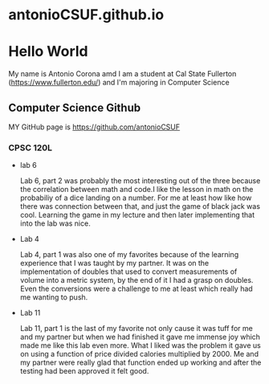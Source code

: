 # antonioCSUF.github.io

# Hello World

My name is Antonio Corona amd I am a student at  Cal State Fullerton (https://www.fullerton.edu/) and I'm majoring in Computer Science

## Computer Science Github

 MY GitHub page is https://github.com/antonioCSUF


 ### CPSC 120L

* lab 6

   Lab 6, part 2 was probably the most interesting out of the three because the correlation between math and code.I like the lesson in math on the probabiliy of a dice landing on a number.
   For me at least how like how there was connection between that, and just the game of black jack was cool. Learning the game in my lecture and then later implementing that into the lab
   was nice.

* Lab 4

  Lab 4, part 1 was also one of my favorites because of the learning experience that I was taught by my partner. It was on the implementation of doubles that used to convert measurements of
  volume into a metric system, by the end of it I had a grasp on doubles. Even the conversions were a challenge to me at least which really had me wanting to push.

* Lab 11

  Lab 11, part 1 is the last of my favorite not only cause it was tuff for me and my partner but when we had finished it gave me immense joy which made me like this lab even more.
  What I liked was the problem it gave us on using a function of price divided calories multiplied by 2000. Me and my partner were really glad that function ended up working and
  after the testing had been approved it felt good.
